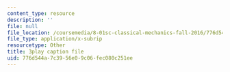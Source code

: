 ```yaml
---
content_type: resource
description: ''
file: null
file_location: /coursemedia/8-01sc-classical-mechanics-fall-2016/776d544a7c3956e09c06fec080c251ee_5QKJG0FZTio.vtt
file_type: application/x-subrip
resourcetype: Other
title: 3play caption file
uid: 776d544a-7c39-56e0-9c06-fec080c251ee
---
```

